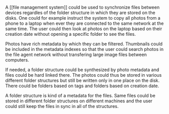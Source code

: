 A [[file management system]] could be used to synchronize files between devices regardles of the folder structure in which they are stored on the disks. One could for example instruct the system to copy all photos from a phone to a laptop when ever they are connected to the same network at the same time. The user could then look at photos on the laptop based on their creation date without opening a specific folder to see the files.

Photos have rich metadata by which they can be filtered. Thumbnails could be included in the metadata indexes so that the user could search photos in the file agent network without transfering large image files between computers.

If needed, a folder structure could be synthesized by photo metadata and files could be hard linked there. The photos could thus be stored in various different folder structures but still be written only in one place on the disk. There could be folders based on tags and folders based on creation date.

A folder structure is kind of a metadata for the files. Same files could be stored in different folder structures on different machines and the user could still keep the files in sync in all of the structures.